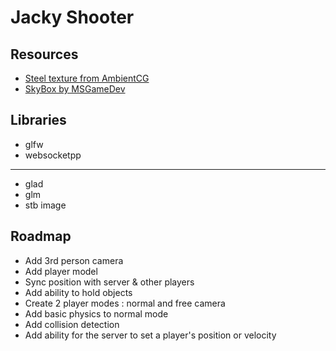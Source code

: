 # Jacky Shooter

## Resources

- [Steel texture from AmbientCG](https://ambientcg.com/view?id=Metal038)
- [SkyBox by MSGameDev](https://www.cgtrader.com/free-3d-models/space/other/spacebox-collection)

## Libraries

- glfw
- websocketpp
---
- glad
- glm
- stb image

## Roadmap

- Add 3rd person camera
- Add player model
- Sync position with server & other players
- Add ability to hold objects
- Create 2 player modes : normal and free camera
- Add basic physics to normal mode
- Add collision detection
- Add ability for the server to set a player's position or velocity
